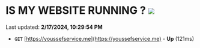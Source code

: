 # IS MY WEBSITE RUNNING ? [![](https://img.shields.io/static/v1?label=Sponsor&message=%E2%9D%A4&logo=GitHub&color=%23fe8e86)](https://github.com/sponsors/<username>)

Last updated: **2/17/2024, 10:29:54 PM**

- `GET` [https://youssefservice.me](https://youssefservice.me) - **Up** (121ms)

